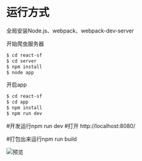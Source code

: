 # 运行方式

全局安装Node.js、webpack、webpack-dev-server

开始爬虫服务器
``` sh
$ cd react-sf
$ cd server
$ npm install
$ node app
```
开启app
``` sh
$ cd react-sf
$ cd app
$ npm install
$ npm run dev
```


#开发运行npm run dev
#打开 http://localhost:8080/

#打包出来运行npm run build

![预览](http://7xq7mw.com1.z0.glb.clouddn.com/GIF.gif)
